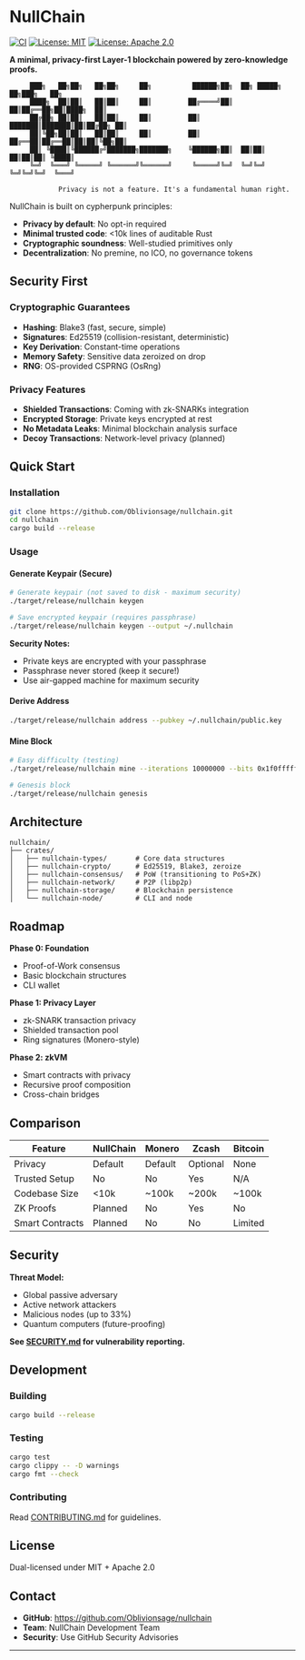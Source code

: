 # NullChain

[![CI](https://github.com/Oblivionsage/nullchain/workflows/CI/badge.svg)](https://github.com/Oblivionsage/nullchain/actions)
[![License: MIT](https://img.shields.io/badge/License-MIT-yellow.svg)](https://opensource.org/licenses/MIT)
[![License: Apache 2.0](https://img.shields.io/badge/License-Apache%202.0-blue.svg)](https://opensource.org/licenses/Apache-2.0)

**A minimal, privacy-first Layer-1 blockchain powered by zero-knowledge proofs.**
```
     ███╗   ██╗██╗   ██╗██╗     ██╗          ██████╗██╗  ██╗ █████╗ ██╗███╗   ██╗
     ████╗  ██║██║   ██║██║     ██║         ██╔════╝██║  ██║██╔══██╗██║████╗  ██║
     ██╔██╗ ██║██║   ██║██║     ██║         ██║     ███████║███████║██║██╔██╗ ██║
     ██║╚██╗██║██║   ██║██║     ██║         ██║     ██╔══██║██╔══██║██║██║╚██╗██║
     ██║ ╚████║╚██████╔╝███████╗███████╗    ╚██████╗██║  ██║██║  ██║██║██║ ╚████║
     ╚═╝  ╚═══╝ ╚═════╝ ╚══════╝╚══════╝     ╚═════╝╚═╝  ╚═╝╚═╝  ╚═╝╚═╝╚═╝  ╚═══╝
                                                                                    
            Privacy is not a feature. It's a fundamental human right.
```

NullChain is built on cypherpunk principles:

- **Privacy by default**: No opt-in required
- **Minimal trusted code**: <10k lines of auditable Rust
- **Cryptographic soundness**: Well-studied primitives only
- **Decentralization**: No premine, no ICO, no governance tokens

## Security First

### Cryptographic Guarantees

- **Hashing**: Blake3 (fast, secure, simple)
- **Signatures**: Ed25519 (collision-resistant, deterministic)
- **Key Derivation**: Constant-time operations
- **Memory Safety**: Sensitive data zeroized on drop
- **RNG**: OS-provided CSPRNG (OsRng)

### Privacy Features

- **Shielded Transactions**: Coming with zk-SNARKs integration
- **Encrypted Storage**: Private keys encrypted at rest
- **No Metadata Leaks**: Minimal blockchain analysis surface
- **Decoy Transactions**: Network-level privacy (planned)

## Quick Start

### Installation
```bash
git clone https://github.com/Oblivionsage/nullchain.git
cd nullchain
cargo build --release
```

### Usage

#### Generate Keypair (Secure)
```bash
# Generate keypair (not saved to disk - maximum security)
./target/release/nullchain keygen

# Save encrypted keypair (requires passphrase)
./target/release/nullchain keygen --output ~/.nullchain
```

**Security Notes:**

- Private keys are encrypted with your passphrase
- Passphrase never stored (keep it secure!)
- Use air-gapped machine for maximum security

#### Derive Address

```bash
./target/release/nullchain address --pubkey ~/.nullchain/public.key
```

#### Mine Block

```bash
# Easy difficulty (testing)
./target/release/nullchain mine --iterations 10000000 --bits 0x1f0fffff

# Genesis block
./target/release/nullchain genesis
```

## Architecture

```
nullchain/
├── crates/
│   ├── nullchain-types/       # Core data structures
│   ├── nullchain-crypto/      # Ed25519, Blake3, zeroize
│   ├── nullchain-consensus/   # PoW (transitioning to PoS+ZK)
│   ├── nullchain-network/     # P2P (libp2p)
│   ├── nullchain-storage/     # Blockchain persistence
│   └── nullchain-node/        # CLI and node
```

## Roadmap

**Phase 0: Foundation** 
- Proof-of-Work consensus
- Basic blockchain structures
- CLI wallet

**Phase 1: Privacy Layer** 
- zk-SNARK transaction privacy
- Shielded transaction pool
- Ring signatures (Monero-style)

**Phase 2: zkVM** 
- Smart contracts with privacy
- Recursive proof composition
- Cross-chain bridges

## Comparison

| Feature | NullChain | Monero | Zcash | Bitcoin |
|---------|-----------|--------|-------|---------|
| Privacy | Default | Default | Optional | None |
| Trusted Setup | No | No | Yes | N/A |
| Codebase Size | <10k | ~100k | ~200k | ~100k |
| ZK Proofs | Planned | No | Yes | No |
| Smart Contracts | Planned | No | No | Limited |

## Security

**Threat Model:**
- Global passive adversary
- Active network attackers
- Malicious nodes (up to 33%)
- Quantum computers (future-proofing)

**See [SECURITY.md](SECURITY.md) for vulnerability reporting.**

## Development

### Building
```bash
cargo build --release
```

### Testing
```bash
cargo test
cargo clippy -- -D warnings
cargo fmt --check
```

### Contributing

Read [CONTRIBUTING.md](CONTRIBUTING.md) for guidelines.

## License

Dual-licensed under MIT + Apache 2.0

## Contact

- **GitHub**: https://github.com/Oblivionsage/nullchain
- **Team**: NullChain Development Team
- **Security**: Use GitHub Security Advisories

---


